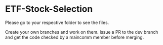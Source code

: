 # ETF-Stock-Selection

Please go to your respective folder to see the files.

Create your own branches and work on them. Issue a PR to the dev branch and get the code checked by a maincomm member before merging.